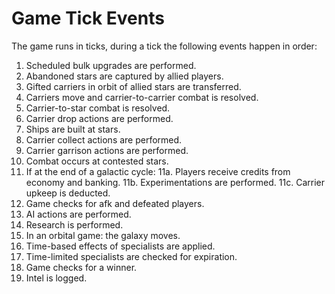# Game Tick Events

The game runs in ticks, during a tick the following events happen in order:

1. Scheduled bulk upgrades are performed.
2. Abandoned stars are captured by allied players.
3. Gifted carriers in orbit of allied stars are transferred.
4. Carriers move and carrier-to-carrier combat is resolved.
5. Carrier-to-star combat is resolved.
6. Carrier drop actions are performed.
7. Ships are built at stars.
8. Carrier collect actions are performed.
9. Carrier garrison actions are performed.
10. Combat occurs at contested stars.
11. If at the end of a galactic cycle:
11a. Players receive credits from economy and banking.
11b. Experimentations are performed.
11c. Carrier upkeep is deducted.
12. Game checks for afk and defeated players.
13. AI actions are performed.
14. Research is performed.
15. In an orbital game: the galaxy moves.
16. Time-based effects of specialists are applied.
17. Time-limited specialists are checked for expiration.
18. Game checks for a winner.
19. Intel is logged.
